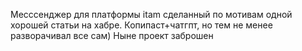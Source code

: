 Месссенджер для платформы itam сделанный по мотивам одной хорошей статьи на хабре. Копипаст+чатгпт, но тем не менее разворачивал все сам) Ныне проект заброшен
